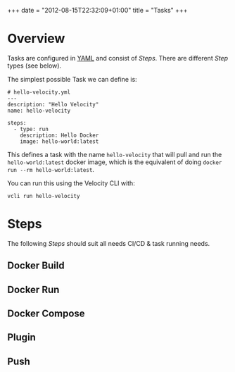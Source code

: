 +++
date = "2012-08-15T22:32:09+01:00"
title = "Tasks"
+++

# Overview

Tasks are configured in [YAML](http://yaml.org/) and consist of *Steps*. There are different *Step* types (see below).

The simplest possible Task we can define is:


```
# hello-velocity.yml
---
description: "Hello Velocity"
name: hello-velocity

steps:
  - type: run
    description: Hello Docker
    image: hello-world:latest

```

This defines a task with the name `hello-velocity` that will pull and run the `hello-world:latest` docker image, which is the equivalent of doing `docker run --rm hello-world:latest`.

You can run this using the Velocity CLI with:
```
vcli run hello-velocity
```

# Steps

The following *Steps* should suit all needs CI/CD & task running needs.

## Docker Build

## Docker Run

## Docker Compose

## Plugin

## Push

